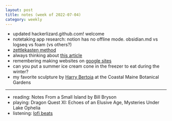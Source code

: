 ```yaml
---
layout: post
title: notes (week of 2022-07-04)
category: weekly
---
```


- updated hackerlizard.github.com! welcome
- notetaking app research: notion has no offline mode. obsidian.md vs logseq vs foam (vs others?)
- [zettlekasten method](https://zettelkasten.de/posts/overview/)
- always thinking about [this article](https://www.theverge.com/22684730/students-file-folder-directory-structure-education-gen-z)
- remembering making websites on [google sites](https://www.techradar.com/news/google-is-shutting-down-its-website-builder)
- can you put a summer ice cream cone in the freezer to eat during the winter?
- my favorite sculpture by [Harry Bertoia](https://harrybertoia.org/sculpture/sculpture-portfolio/) at the Coastal Maine Botanical Gardens

***
- reading: Notes From a Small Island by Bill Bryson
- playing: Dragon Quest XI: Echoes of an Elusive Age, Mysteries Under Lake Ophelia
- listening: [lofi beats](https://open.spotify.com/playlist/37i9dQZF1DWWQRwui0ExPn?si=ec0cded84f264cf7)